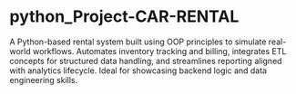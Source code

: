 # python_Project-CAR-RENTAL
A Python-based rental system built using OOP principles to simulate real-world workflows. Automates inventory tracking and billing, integrates ETL concepts for structured data handling, and streamlines reporting aligned with analytics lifecycle. Ideal for showcasing backend logic and data engineering skills.
